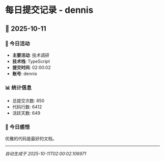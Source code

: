 # 每日提交记录 - dennis

## 📅 2025-10-11

### 🎯 今日活动
- **主要活动**: 技术调研
- **技术栈**: TypeScript
- **提交时间**: 02:00:02
- **账号**: dennis

### 📊 统计信息
- 总提交次数: 850
- 代码行数: 6412
- 活跃天数: 649

### 💭 今日感悟
优雅的代码是最好的文档。

---
*自动生成于 2025-10-11T02:00:02.106971*
